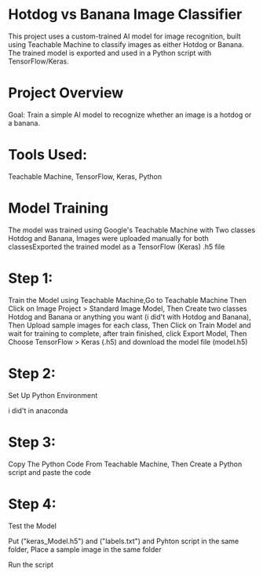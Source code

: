 # Hotdog vs Banana Image Classifier
This project uses a custom-trained AI model for image recognition, built using Teachable Machine to classify images as either Hotdog or Banana. The trained model is exported and used in a Python script with TensorFlow/Keras.

# Project Overview
Goal: Train a simple AI model to recognize whether an image is a hotdog or a banana.

# Tools Used:

Teachable Machine, TensorFlow, Keras, Python

# Model Training

The model was trained using Google's Teachable Machine with Two classes Hotdog and Banana, Images were uploaded manually for both classesExported the trained model as a TensorFlow (Keras) .h5 file

# Step 1:
Train the Model using Teachable Machine,Go to Teachable Machine Then Click on Image Project > Standard Image Model, Then Create two classes Hotdog and Banana or anything you want (i did't with Hotdog and Banana), Then Upload sample images for each class, Then Click on Train Model and wait for training to complete, after train finished, click Export Model, Then Choose TensorFlow > Keras (.h5) and download the model file (model.h5)

# Step 2:
Set Up Python Environment

i did't in anaconda

# Step 3:
Copy The Python Code From Teachable Machine, Then Create a Python script and paste the code

# Step 4:
Test the Model

Put ("keras_Model.h5") and ("labels.txt") and Pyhton script in the same folder, Place a sample image in the same folder

Run the script


